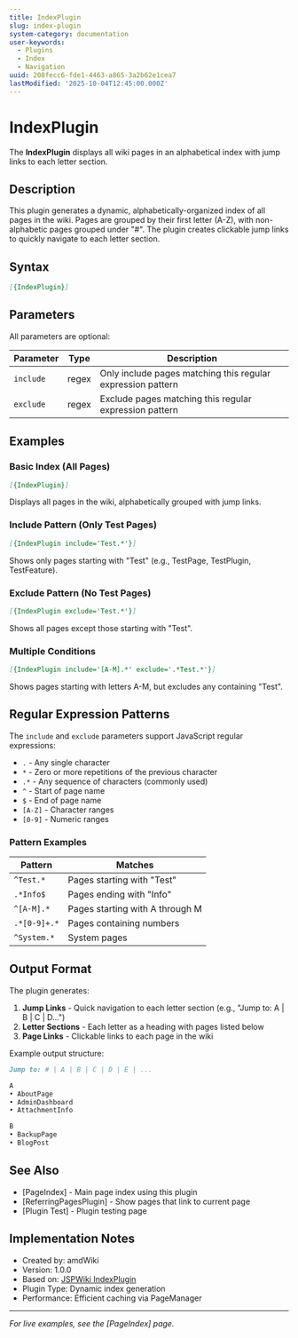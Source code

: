 ```yaml
---
title: IndexPlugin
slug: index-plugin
system-category: documentation
user-keywords:
  - Plugins
  - Index
  - Navigation
uuid: 208fecc6-fde1-4463-a865-3a2b62e1cea7
lastModified: '2025-10-04T12:45:00.000Z'
---
```

# IndexPlugin

The **IndexPlugin** displays all wiki pages in an alphabetical index with jump links to each letter section.

## Description

This plugin generates a dynamic, alphabetically-organized index of all pages in the wiki. Pages are grouped by their first letter (A-Z), with non-alphabetic pages grouped under "#". The plugin creates clickable jump links to quickly navigate to each letter section.

## Syntax

``` markdown
[{IndexPlugin}]
```

## Parameters

All parameters are optional:

| Parameter | Type | Description |
|-----------|------|-------------|
| `include` | regex | Only include pages matching this regular expression pattern |
| `exclude` | regex | Exclude pages matching this regular expression pattern |

## Examples

### Basic Index (All Pages)

``` markdown
[{IndexPlugin}]
```

Displays all pages in the wiki, alphabetically grouped with jump links.

### Include Pattern (Only Test Pages)

``` markdown
[{IndexPlugin include='Test.*'}]
```

Shows only pages starting with "Test" (e.g., TestPage, TestPlugin, TestFeature).

### Exclude Pattern (No Test Pages)

``` markdown
[{IndexPlugin exclude='Test.*'}]
```

Shows all pages except those starting with "Test".

### Multiple Conditions

``` markdown
[{IndexPlugin include='[A-M].*' exclude='.*Test.*'}]
```

Shows pages starting with letters A-M, but excludes any containing "Test".

## Regular Expression Patterns

The `include` and `exclude` parameters support JavaScript regular expressions:

- `.` - Any single character
- `*` - Zero or more repetitions of the previous character
- `.*` - Any sequence of characters (commonly used)
- `^` - Start of page name
- `$` - End of page name
- `[A-Z]` - Character ranges
- `[0-9]` - Numeric ranges

### Pattern Examples

| Pattern | Matches |
|---------|---------|
| `^Test.*` | Pages starting with "Test" |
| `.*Info$` | Pages ending with "Info" |
| `^[A-M].*` | Pages starting with A through M |
| `.*[0-9]+.*` | Pages containing numbers |
| `^System.*` | System pages |

## Output Format

The plugin generates:

1. **Jump Links** - Quick navigation to each letter section (e.g., "Jump to: A \| B \| C \| D...")
2. **Letter Sections** - Each letter as a heading with pages listed below
3. **Page Links** - Clickable links to each page in the wiki

Example output structure:

``` markdown
Jump to: # | A | B | C | D | E | ...

A
• AboutPage
• AdminDashboard
• AttachmentInfo

B
• BackupPage
• BlogPost
```

## See Also

- [PageIndex] - Main page index using this plugin
- [ReferringPagesPlugin] - Show pages that link to current page
- [Plugin Test] - Plugin testing page

## Implementation Notes

- Created by: amdWiki
- Version: 1.0.0
- Based on: [JSPWiki IndexPlugin](https://jspwiki-wiki.apache.org/Wiki.jsp?page=IndexPlugin)
- Plugin Type: Dynamic index generation
- Performance: Efficient caching via PageManager

---

*For live examples, see the [PageIndex] page.*

